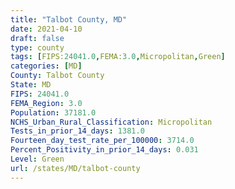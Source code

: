 ```yaml
---
title: "Talbot County, MD"
date: 2021-04-10
draft: false
type: county
tags: [FIPS:24041.0,FEMA:3.0,Micropolitan,Green]
categories: [MD]
County: Talbot County
State: MD
FIPS: 24041.0
FEMA_Region: 3.0
Population: 37181.0
NCHS_Urban_Rural_Classification: Micropolitan
Tests_in_prior_14_days: 1381.0
Fourteen_day_test_rate_per_100000: 3714.0
Percent_Positivity_in_prior_14_days: 0.031
Level: Green
url: /states/MD/talbot-county
---
```



